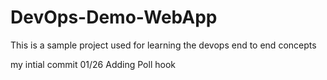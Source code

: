 # DevOps-Demo-WebApp
This is a sample project used for learning the devops end to end concepts

my intial commit 01/26
Adding Poll hook
